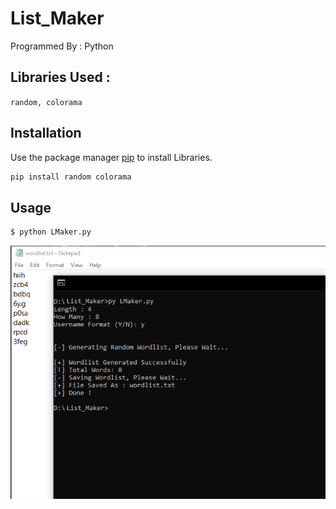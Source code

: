 # List_Maker

Programmed By : Python
## Libraries Used :
```random, colorama```

## Installation
Use the package manager [pip](https://pip.pypa.io/en/stable/) to install Libraries.

```bash
pip install random colorama
```


## Usage
```python
$ python LMaker.py
```
![](https://github.com/JUSTSAIF/List_Maker/blob/master/screen.png?raw=true)
